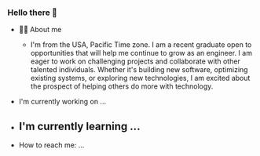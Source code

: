 ### Hello there 👋

 - 👨‍🦲 About me
    - I'm from the USA, Pacific Time zone. I am a recent graduate open to opportunities that will help me continue to grow as an engineer. I am eager to work on challenging projects and collaborate with other talented individuals. Whether it's building new software, optimizing existing systems, or exploring new technologies, I am excited about the prospect of helping others do more with technology. 

 - I'm currently working on ...
   
 - I'm currently learning ...
   - 
 - How to reach me: ...

